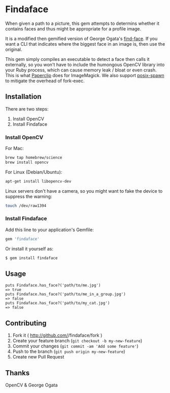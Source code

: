 # Findaface

When given a path to a picture, this gem attempts to determins whether it contains
faces and thus might be appropriate for a profile image.

It is a modified then gemified version of George Ogata's [find-face](https://github.com/howaboutwe/find-face). If you want a CLI that indicates where the biggest face in an image is, then use the original.

This gem simply compiles an executable to detect a face then calls it externally, so you won't have to include the humongous OpenCV library into your Ruby process, which can cause memory leak / bloat or even crash. This is what [Paperclip](https://github.com/thoughtbot/paperclip) does for ImageMagick. We also support [posix-spawn](https://github.com/rtomayko/posix-spawn) to mitigate the overhead of fork-exec.

## Installation

There are two steps:

1. Install OpenCV
2. Install Findaface

### Install OpenCV

For Mac:

```sh
brew tap homebrew/science
brew install opencv
```

For Linux (Debian/Ubuntu):

```sh
apt-get install libopencv-dev
```

Linux servers don't have a camera, so you might want to fake the device to suppress the warning:

```sh
touch /dev/raw1394
```

### Install Findaface

Add this line to your application's Gemfile:

```ruby
gem 'findaface'
```

Or install it yourself as:

```sh
$ gem install findaface
```

## Usage

```
puts Findaface.has_face?('path/to/me.jpg')
=> true
puts Findaface.has_face?('path/to/me_in_a_group.jpg')
=> false
puts Findaface.has_face?('path/to/my_cat.jpg')
=> false
```

## Contributing

1. Fork it ( http://github.com/<my-github-username>/findaface/fork )
2. Create your feature branch (`git checkout -b my-new-feature`)
3. Commit your changes (`git commit -am 'Add some feature'`)
4. Push to the branch (`git push origin my-new-feature`)
5. Create new Pull Request

## Thanks
OpenCV & George Ogata
